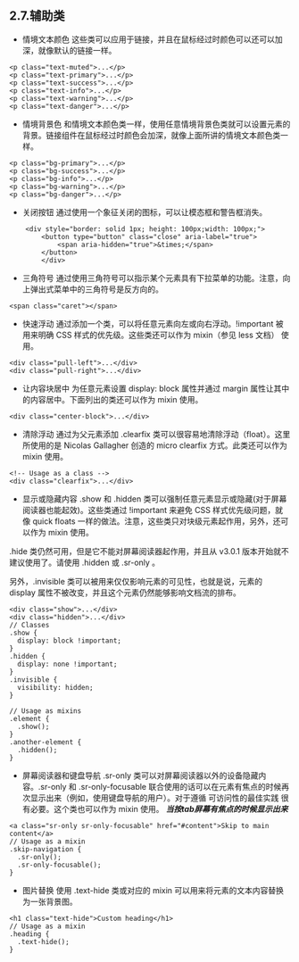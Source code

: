 ## 2.7.辅助类

- 情境文本颜色
这些类可以应用于链接，并且在鼠标经过时颜色可以还可以加深，就像默认的链接一样。
```
<p class="text-muted">...</p>
<p class="text-primary">...</p>
<p class="text-success">...</p>
<p class="text-info">...</p>
<p class="text-warning">...</p>
<p class="text-danger">...</p>
```
- 情境背景色
和情境文本颜色类一样，使用任意情境背景色类就可以设置元素的背景。链接组件在鼠标经过时颜色会加深，就像上面所讲的情境文本颜色类一样。
```
<p class="bg-primary">...</p>
<p class="bg-success">...</p>
<p class="bg-info">...</p>
<p class="bg-warning">...</p>
<p class="bg-danger">...</p>
```

- 关闭按钮
通过使用一个象征关闭的图标，可以让模态框和警告框消失。
```
	<div style="border: solid 1px; height: 100px;width: 100px;">
        <button type="button" class="close" aria-label="true">
            <span aria-hidden="true">&times;</span>
        </button>
        </div>
```

- 三角符号
通过使用三角符号可以指示某个元素具有下拉菜单的功能。注意，向上弹出式菜单中的三角符号是反方向的。

``` 
<span class="caret"></span>

```

- 快速浮动
通过添加一个类，可以将任意元素向左或向右浮动。!important 被用来明确 CSS 样式的优先级。这些类还可以作为 mixin（参见 less 文档） 使用。

```
<div class="pull-left">...</div>
<div class="pull-right">...</div>
```

- 让内容块居中
为任意元素设置 display: block 属性并通过 margin 属性让其中的内容居中。下面列出的类还可以作为 mixin 使用。
```
<div class="center-block">...</div>
```

- 清除浮动
通过为父元素添加 .clearfix 类可以很容易地清除浮动（float）。这里所使用的是 Nicolas Gallagher 创造的 micro clearfix 方式。此类还可以作为 mixin 使用。
```
<!-- Usage as a class -->
<div class="clearfix">...</div>
```

- 显示或隐藏内容
.show 和 .hidden 类可以强制任意元素显示或隐藏(对于屏幕阅读器也能起效)。这些类通过 !important 来避免 CSS 样式优先级问题，就像 quick floats 一样的做法。注意，这些类只对块级元素起作用，另外，还可以作为 mixin 使用。

.hide 类仍然可用，但是它不能对屏幕阅读器起作用，并且从 v3.0.1 版本开始就不建议使用了。请使用 .hidden 或 .sr-only 。

另外，.invisible 类可以被用来仅仅影响元素的可见性，也就是说，元素的 display 属性不被改变，并且这个元素仍然能够影响文档流的排布。

```
<div class="show">...</div>
<div class="hidden">...</div>
// Classes
.show {
  display: block !important;
}
.hidden {
  display: none !important;
}
.invisible {
  visibility: hidden;
}

// Usage as mixins
.element {
  .show();
}
.another-element {
  .hidden();
}
```

- 屏幕阅读器和键盘导航
.sr-only 类可以对屏幕阅读器以外的设备隐藏内容。.sr-only 和 .sr-only-focusable 联合使用的话可以在元素有焦点的时候再次显示出来（例如，使用键盘导航的用户）。对于遵循 可访问性的最佳实践 很有必要。这个类也可以作为 mixin 使用。
***当按tab屏幕有焦点的时候显示出来***
```
<a class="sr-only sr-only-focusable" href="#content">Skip to main content</a>
// Usage as a mixin
.skip-navigation {
  .sr-only();
  .sr-only-focusable();
}
```

- 图片替换
使用 .text-hide 类或对应的 mixin 可以用来将元素的文本内容替换为一张背景图。

```
<h1 class="text-hide">Custom heading</h1>
// Usage as a mixin
.heading {
  .text-hide();
}
```